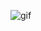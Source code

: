 ![gif](https://media4.giphy.com/media/v1.Y2lkPTc5MGI3NjExam15OTVlYWkwcTF3N2tzOHc5aW15MXR1cWFzbHR5N2NzOGFnaWZxYiZlcD12MV9pbnRlcm5hbF9naWZfYnlfaWQmY3Q9Zw/97e6IX0kayYTK/giphy.gif)
